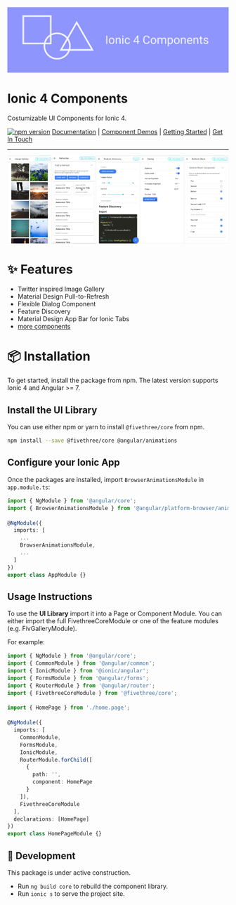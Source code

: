 <img src="banner.svg">

# Ionic 4 Components

Costumizable UI Components for Ionic 4.

[![npm version](https://badge.fury.io/js/%40fivethree%2Fcore.svg)](https://www.npmjs.com/@fivethree/core)
[Documentation](https://fivethree-team.github.io/ionic-4-components) |
[Component Demos](https://fivethree-team.github.io/ionic-4-components/components) |
[Getting Started](https://fivethree-team.github.io/ionic-4-components/getting-started) |
[Get In Touch](https://fivethree.io/)

---

<img src="src/assets/gif/gallery.gif" alt="gallery" width="20%"/><img src="src/assets/gif/pulltorefresh.gif" alt="pullto refresh" width="20%"/><img src="src/assets/gif/feature.gif" alt="feature discovery" width="20%"/><img src="src/assets/gif/dialog.gif" alt="dialog" width="20%"/><img src="src/assets/gif/bottomsheet.gif" alt="bottom sheet" width="20%"/>

# ✨ Features

- Twitter inspired Image Gallery
- Material Design Pull-to-Refresh
- Flexible Dialog Component
- Feature Discovery
- Material Design App Bar for Ionic Tabs
- [more components](https://fivethree-team.github.io/ionic-4-components/components)

# 📦 Installation

To get started, install the package from npm. The latest version supports Ionic 4 and Angular >= 7.

## Install the UI Library

You can use either npm or yarn to install `@fivethree/core` from npm.

```bash
npm install --save @fivethree/core @angular/animations
```

## Configure your Ionic App

Once the packages are installed, import `BrowserAnimationsModule` in `app.module.ts`:

```typescript
import { NgModule } from '@angular/core';
import { BrowserAnimationsModule } from '@angular/platform-browser/animations';

@NgModule({
  imports: [
    ...
    BrowserAnimationsModule,
    ...
  ]
})
export class AppModule {}
```

## Usage Instructions

To use the **UI Library** import it into a Page or Component Module. You can either import the full FivethreeCoreModule or one of the feature modules (e.g. FivGalleryModule).

For example:

```typescript
import { NgModule } from '@angular/core';
import { CommonModule } from '@angular/common';
import { IonicModule } from '@ionic/angular';
import { FormsModule } from '@angular/forms';
import { RouterModule } from '@angular/router';
import { FivethreeCoreModule } from '@fivethree/core';

import { HomePage } from './home.page';

@NgModule({
  imports: [
    CommonModule,
    FormsModule,
    IonicModule,
    RouterModule.forChild([
      {
        path: '',
        component: HomePage
      }
    ]),
    FivethreeCoreModule
  ],
  declarations: [HomePage]
})
export class HomePageModule {}
```

## 🔨 Development

This package is under active construction.

- Run `ng build core` to rebuild the component library.
- Run `ionic s` to serve the project site.
